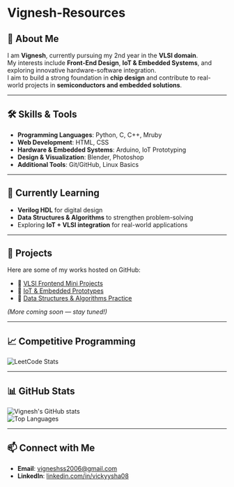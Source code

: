 # Vignesh-Resources

## 👋 About Me
I am **Vignesh**, currently pursuing my 2nd year in the **VLSI domain**.  
My interests include **Front-End Design**, **IoT & Embedded Systems**, and exploring innovative hardware-software integration.  
I aim to build a strong foundation in **chip design** and contribute to real-world projects in **semiconductors and embedded solutions**.  

---

## 🛠️ Skills & Tools
- **Programming Languages**: Python, C, C++, Mruby  
- **Web Development**: HTML, CSS  
- **Hardware & Embedded Systems**: Arduino, IoT Prototyping  
- **Design & Visualization**: Blender, Photoshop  
- **Additional Tools**: Git/GitHub, Linux Basics  

---

## 📖 Currently Learning
- **Verilog HDL** for digital design  
- **Data Structures & Algorithms** to strengthen problem-solving  
- Exploring **IoT + VLSI integration** for real-world applications  

---

## 🚀 Projects
Here are some of my works hosted on GitHub:  

- 🔹 [VLSI Frontend Mini Projects](https://github.com/Vignesh-Resources/vlsi-frontend-projects)  
- 🔹 [IoT & Embedded Prototypes](https://github.com/Vignesh-Resources/iot-embedded-projects)  
- 🔹 [Data Structures & Algorithms Practice](https://github.com/Vignesh-Resources/dsa-practice)  

*(More coming soon — stay tuned!)*  

---

## 📈 Competitive Programming
![LeetCode Stats](https://leetcode.com/u/vigneshcoder22)  

---

## 📊 GitHub Stats
![Vignesh's GitHub stats](https://github-readme-stats.vercel.app/api?username=Vignesh-Resources&show_icons=true&theme=default)  
![Top Languages](https://github-readme-stats.vercel.app/api/top-langs/?username=Vignesh-Resources&layout=compact&theme=default)  

---

## 📫 Connect with Me
- **Email**: [vigneshss2006@gmail.com](mailto:vigneshss2006@gmail.com)  
- **LinkedIn**: [linkedin.com/in/vickyysha08](https://www.linkedin.com/in/vickyysha08)  
